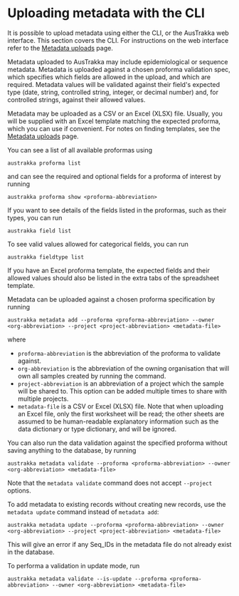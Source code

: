 
# Uploading metadata with the CLI

It is possible to upload metadata using either the CLI, or the AusTrakka web interface. 
This section covers the CLI. For instructions on the web interface refer to the 
[Metadata uploads](/Web-Interface/Uploads/metadata-uploads.md) page.

Metadata uploaded to AusTrakka may include epidemiological or sequence metadata. 
Metadata is uploaded against a chosen proforma validation spec, which specifies which fields are
allowed in the upload, and which are required. Metadata values will be validated against their field's 
expected type (date, string, controlled string, integer, or decimal number) and, for controlled strings, 
against their allowed values.

Metadata may be uploaded as a CSV or an Excel (XLSX) file. Usually, you will be supplied with an Excel 
template matching the expected proforma, which you can use if convenient. For notes on finding templates,
see the [Metadata uploads](/Web-Interface/Uploads/metadata-uploads.md#finding-the-right-proforma) page.

You can see a list of all available proformas using 
```
austrakka proforma list
```
and can see the required and optional fields for a proforma of interest by running 
```
austrakka proforma show <proforma-abbreviation>
```

If you want to see details of the fields listed in the proformas, such as their types, you can run 
```
austrakka field list
```

To see valid values allowed for categorical fields, you can run 
```
austrakka fieldtype list
```

If you have an Excel proforma template, the expected fields and their allowed 
values should also be listed in the extra tabs of the spreadsheet template.

Metadata can be uploaded against a chosen proforma specification by running
```
austrakka metadata add --proforma <proforma-abbreviation> --owner <org-abbreviation> --project <project-abbreviation> <metadata-file>
```
where 

- `proforma-abbreviation` is the abbreviation of the proforma to validate against.
- `org-abbreviation` is the abbreviation of the owning organisation that will own all samples created by running the command.
- `project-abbreviation` is an abbreviation of a project which the sample will be shared to. 
 This option can be added multiple times to share with multiple projects.
- `metadata-file` is a CSV or Excel (XLSX) file. Note that when uploading an Excel file, only
the first worksheet will be read; the other sheets are assumed to be human-readable explanatory information
such as the data dictionary or type dictionary, and will be ignored.

You can also run the data validation against the specified proforma without saving anything to the database, 
by running
```
austrakka metadata validate --proforma <proforma-abbreviation> --owner <org-abbreviation> <metadata-file>
```

Note that the `metadata validate` command does not accept `--project` options.

To add metadata to existing records without creating new records, use the `metadata update` command instead of `metadata add`:
```
austrakka metadata update --proforma <proforma-abbreviation> --owner <org-abbreviation> --project <project-abbreviation> <metadata-file>
```
This will give an error if any Seq_IDs in the metadata file do not already exist in the database.

To performa a validation in update mode, run 
```
austrakka metadata validate --is-update --proforma <proforma-abbreviation> --owner <org-abbreviation> <metadata-file>
```


